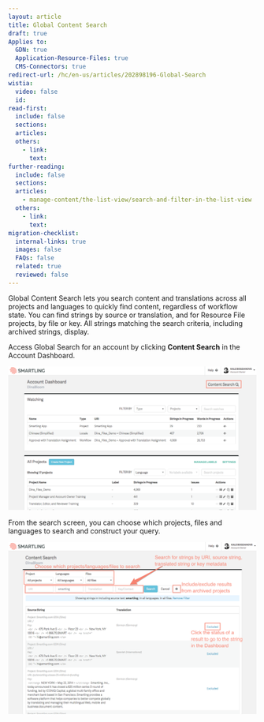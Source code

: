 ```yaml
---
layout: article
title: Global Content Search
draft: true
Applies to:
  GDN: true
  Application-Resource-Files: true
  CMS-Connectors: true
redirect-url: /hc/en-us/articles/202898196-Global-Search
wistia:
  video: false
  id:
read-first:
  include: false
  sections:
  articles:
  others:
    - link:
      text:
further-reading:
  include: false
  sections:
  articles:
    - manage-content/the-list-view/search-and-filter-in-the-list-view
  others:
    - link:
      text:
migration-checklist:
  internal-links: true
  images: false
  FAQs: false
  related: true
  reviewed: false
---
```



Global Content Search lets you search content and translations across all projects and languages to quickly find content, regardless of workflow state. You can find strings by source or translation, and for Resource File projects, by file or key. All strings matching the search criteria, including archived strings, display.

Access Global Search for an account by clicking **Content Search** in the Account Dashboard.

![](/uploads/versions/globalsearch1---x----1260-728x---.png)

From the search screen, you can choose which projects, files and languages to search and construct your query.

![](/uploads/versions/globalsearch2---x----1255-870x---.png)
